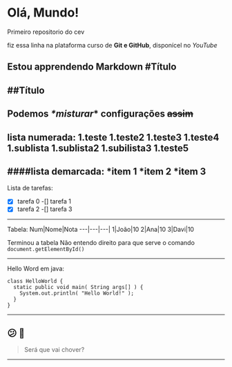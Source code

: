 # Olá, Mundo!
 Primeiro repositorio do cev

 fiz essa linha na plataforma
 curso de **Git e GitHub**, disponícel no *YouTube*

Estou apprendendo __Markdown__ 
#Título
---
##Título
---
Podemos _*misturar_* configurações ~~assim~~
---
lista numerada:
1.teste
1.teste2
1.teste3
1.teste4
  1.sublista
  1.sublista2
  1.subilista3
1.teste5
---
####lista demarcada:
*item 1
*item 2
*item 3
---
Lista de tarefas:
-[x] tarefa 0
-[] tarefa 1
-[x] tarefa 2
-[] tarefa 3

---
Tabela:
Num|Nome|Nota
---|---|---|
1|João|10
2|Ana|10
3|Davi|10

Terminou a tabela
Não entendo direito para que serve o comando `document.getElementById()`

---
Hello Word em java:
```
class HelloWorld {
  static public void main( String args[] ) {
    System.out.println( "Hello World!" );
  }
}
```
---
😕
🐒
---
>Será que vai chover?
---

    

 
